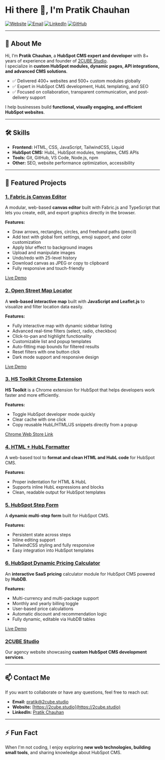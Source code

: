 # Hi there 👋, I'm Pratik Chauhan

[![Website](https://img.shields.io/badge/Website-2cube.studio-blue)](https://2cube.studio)
[![Email](https://img.shields.io/badge/Email-pratik@2cube.studio-red)](mailto:pratik@2cube.studio)
[![LinkedIn](https://img.shields.io/badge/LinkedIn-PratikChauhan-blue)](https://www.linkedin.com/in/pratik-chauhan-cp/)
[![GitHub](https://img.shields.io/badge/GitHub-pratikchauhan14-black)](https://github.com/pratikchauhan14)

---
## 👋 About Me

Hi, I’m **Pratik Chauhan**, a **HubSpot CMS expert and developer** with 8+ years of experience and founder of [2CUBE Studio](https://2cube.studio).  
I specialize in **custom HubSpot modules, dynamic pages, API integrations, and advanced CMS solutions**.  

- ✅ Delivered 400+ websites and 500+ custom modules globally  
- ✅ Expert in HubSpot CMS development, HubL templating, and SEO  
- ✅ Focused on collaboration, transparent communication, and post-delivery support  

I help businesses build **functional, visually engaging, and efficient HubSpot websites**.  

---
## 🛠️ Skills

- **Frontend:** HTML, CSS, JavaScript, TailwindCSS, Liquid
- **HubSpot CMS:** HubL, HubSpot modules, templates, CMS APIs
- **Tools:** Git, GitHub, VS Code, Node.js, npm
- **Other:** SEO, website performance optimization, accessibility

---
## 🚀 Featured Projects

### [1. Fabric.js Canvas Editor](https://pratikchauhan14.github.io/canvas-editor-public/)
A modular, web-based **canvas editor** built with Fabric.js and TypeScript that lets you create, edit, and export graphics directly in the browser.

**Features:**  
- Draw arrows, rectangles, circles, and freehand paths (pencil)  
- Add text with global font settings, emoji support, and color customization  
- Apply blur effect to background images  
- Upload and manipulate images  
- Undo/redo with 25-level history  
- Download canvas as JPEG or copy to clipboard  
- Fully responsive and touch-friendly  

[Live Demo](https://pratikchauhan14.github.io/canvas-editor-public/)

### [2. Open Street Map Locator](https://pratikchauhan14.github.io/open-street-map-locator/)  
A **web-based interactive map** built with **JavaScript and Leaflet.js** to visualize and filter location data easily.  

**Features:**  
- Fully interactive map with dynamic sidebar listing  
- Advanced real-time filters (select, radio, checkbox)  
- Click-to-pan and highlight functionality  
- Customizable list and popup templates  
- Auto-fitting map bounds for filtered results  
- Reset filters with one button click  
- Dark mode support and responsive design  

[Live Demo](https://pratikchauhan14.github.io/open-street-map-locator/)  


### [3. HS Toolkit Chrome Extension](https://chrome.google.com/webstore/detail/hs-toolkit/adbgdmoblkaglinaodfjjjcckcgkcecf)
**HS Toolkit** is a Chrome extension for HubSpot that helps developers work faster and more efficiently.  

**Features:**
- Toggle HubSpot developer mode quickly  
- Clear cache with one click  
- Copy reusable HubL/HTML/JS snippets directly from a popup  

[Chrome Web Store Link](https://chrome.google.com/webstore/detail/hs-toolkit/adbgdmoblkaglinaodfjjjcckcgkcecf)

### [4. HTML + HubL Formatter](https://pratikchauhan14.github.io/hubl-html-cleaner/)  
A web-based tool to **format and clean HTML and HubL code** for HubSpot CMS.  

**Features:**
- Proper indentation for HTML & HubL  
- Supports inline HubL expressions and blocks  
- Clean, readable output for HubSpot templates  

### [5. HubSpot Step Form](https://pratikchauhan14.github.io/step-form/)  
A **dynamic multi-step form** built for HubSpot CMS.  

**Features:**
- Persistent state across steps  
- Inline editing support  
- TailwindCSS styling and fully responsive  
- Easy integration into HubSpot templates  

### [6. HubSpot Dynamic Pricing Calculator](https://pratikchauhan14.github.io/hubspot-dynamic-pricing-calculator/)  
An **interactive SaaS pricing** calculator module for HubSpot CMS powered by **HubDB**.

**Features:**
-	Multi-currency and multi-package support
-	Monthly and yearly billing toggle
-	User-based price calculations
-	Automatic discount and recommendation logic
-	Fully dynamic, editable via HubDB tables

[Live Demo](https://pratikchauhan14.github.io/hubspot-dynamic-pricing-calculator/)


### [2CUBE Studio](https://2cube.studio/)  
Our agency website showcasing **custom HubSpot CMS development services**.  

---
## 📫 Contact Me

If you want to collaborate or have any questions, feel free to reach out:  

- **Email:** [pratik@2cube.studio](mailto:pratik@2cube.studio)  
- **Website:** [https://2cube.studio](https://2cube.studio)  
- **LinkedIn:** [Pratik Chauhan](https://www.linkedin.com/in/pratik-chauhan)

---
## ⚡ Fun Fact

When I'm not coding, I enjoy exploring **new web technologies, building small tools**, and sharing knowledge about HubSpot CMS.

